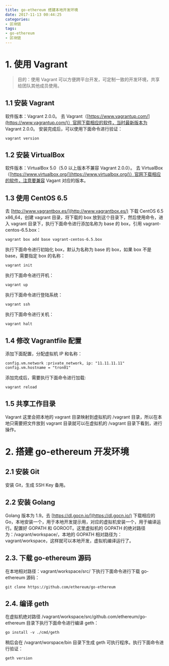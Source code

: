 ```yaml
---
title: go-ethereum 搭建本地开发环境
date: 2017-11-13 00:44:25
categories:
- 区块链
tags:
- go-ethereum
- 区块链
---
```

# 1. 使用 Vagrant
> 目的：使用 Vagrant 可以方便跨平台开发，可定制一致的开发环境，共享给团队其他成员使用。

## 1.1 安装 Vagrant
软件版本：Vagrant 2.0.0。
去 Vagrant（[https://www.vagrantup.com/](https://www.vagrantup.com/)）官网下载相应的软件，当时最新版本为 Vagrant 2.0.0。
安装完成后，可以使用下面命令进行验证：
```
vagrant version
```

## 1.2 安装 VirtualBox
软件版本：VirtualBox 5.0（5.0 以上版本不兼容 Vagrant 2.0.0）。
去 VirtualBox（[https://www.virtualbox.org/](https://www.virtualbox.org/)）官网下载相应的软件，注意要兼容 Vagant 对应的版本。

## 1.3 使用 CentOS 6.5
去 [http://www.vagrantbox.es/](http://www.vagrantbox.es/) 下载 CentOS 6.5 x86_64，创建 vagrant 目录，将下载的 box 放到这个目录下，然后使用命令，进入 vagrant 目录下，执行下面命令进行添加名称为 base 的 box，引用 vagrant-centos-6.5.box：
```
vagrant box add base vagrant-centos-6.5.box
```
执行下面命令进行初始化 box，默认为名称为 base 的 box，如果 box 不是 base，需要指定 box 的名称：
```
vagrant init
```
执行下面命令进行开机：
```
vagrant up
```
执行下面命令进行登陆系统：
```
vagrant ssh
```
执行下面命令进行关机：
```
vagrant halt
```

## 1.4 修改 Vagrantfile 配置
添加下面配置，分配虚拟机 IP 和名称：
```
config.vm.network :private_network, ip: "11.11.11.11"
config.vm.hostname = "tron01"
```
添加完成后，需要执行下面命令进行加载:
```
vagrant reload
```

## 1.5 共享工作目录
Vagrant 这里会把本地的 vagrant 目录映射到虚拟机的 /vagrant 目录，所以在本地只需要把文件放到 vagrant 目录就可以在虚拟机的 /vagrant 目录下看到，进行操作。

# 2. 搭建 go-ethereum 开发环境
## 2.1 安装 Git
安装 Git，生成 SSH Key 备用。

## 2.2 安装 Golang
Golang 版本为 1.9。去 [https://dl.gocn.io/](https://dl.gocn.io/) 下载相应的 Go，本地安装一个，用于本地开发提示用，对应的虚拟机安装一个，用于编译运行。配置好 GOPATH 和 GOROOT。这里虚拟机的 GOPATH 的绝对路径为：/vagrant/workspace/，本地的 GOPATH 相对路径为：vagrant/workspace，这样就可以本地开发，虚拟机编译运行了。

## 2.3. 下载 go-ethereum 源码
在本地相对路径：vagrant/workspace/src/ 下执行下面命令进行下载 go-ethereum 源码：
```
git clone https://github.com/ethereum/go-ethereum
```

## 2.4. 编译 geth
在虚拟机绝对路径 /vagrant/workspace/src/github.com/ethereum/go-ethereum 目录下执行下面命令进行编译 geth：
```
go install -v ./cmd/geth
```
稍后会在 /vagrant/worspace/bin 目录下生成 geth 可执行程序。执行下面命令进行验证：
```
geth version
```